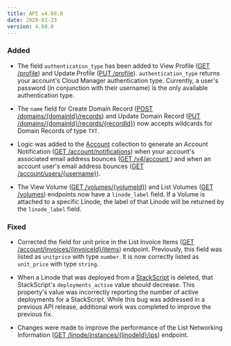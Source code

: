 ```yaml
---
title: API v4.60.0
date: 2020-03-23
version: 4.60.0
---
```

### Added

- The field `authentication_type` has been added to View Profile ([GET /profile](https://www.linode.com/docs/api/profile/#profile-view)) and Update Profile ([PUT /profile](https://www.linode.com/docs/api/profile/#profile-update)). `authentication_type` returns your account's Cloud Manager authentication type. Currently, a user's password (in conjunction with their username) is the only available authentication type.

- The `name` field for Create Domain Record ([POST /domains/{domainId}/records](https://www.linode.com/docs/api/domains/#domain-record-create)) and Update Domain Record ([PUT /domains/{domainId}/records/{recordId}](https://www.linode.com/docs/api/domains/#domain-record-update)) now accepts wildcards for Domain Records of type `TXT`.

- Logic was added to the [Account](https://www.linode.com/docs/api/account/#account-view) collection to generate an Account Notification ([GET /account/notifications](https://www.linode.com/docs/api/account/#notifications-list)) when your account's associated email address bounces ([GET /v4/account ](https://www.linode.com/docs/api/account/#account-view)) and when an account user's email address bounces ([GET /account/users/{username}](https://www.linode.com/docs/api/account/#user-view)).

- The View Volume ([GET /volumes/{volumeId}](https://www.linode.com/docs/api/volumes/#volume-view)) and List Volumes ([GET /volumes](https://www.linode.com/docs/api/volumes/#volumes-list)) endpoints now have a `linode_label` field. If a Volume is attached to a specific Linode, the label of that Linode will be returned by the `linode_label` field.

### Fixed

- Corrected the field for unit price in the List Invoice Items ([GET /account/invoices/{invoiceId}/items](https://www.linode.com/docs/api/account/#invoice-items-list)) endpoint. Previously, this field was listed as `unitprice` with type `number`. It is now correctly listed as `unit_price` with type `string`.

- When a Linode that was deployed from a [StackScript](https://www.linode.com/docs/api/stackscripts/#stackscripts-list) is deleted, that StackScript's `deployments_active` value should decrease. This property's value was incorrectly reporting the number of active deployments for a StackScript. While this bug was addressed in a previous API release, additional work was completed to improve the previous fix.

- Changes were made to improve the performance of the List Networking Information ([GET /linode/instances/{linodeId}/ips](https://www.linode.com/docs/api/linode-instances/#networking-information-list)) endpoint.